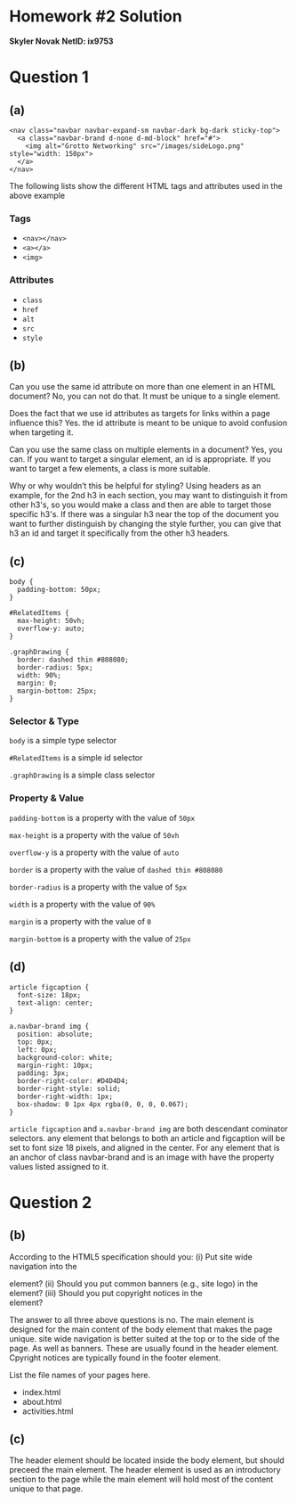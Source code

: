 # Homework #2 Solution
**Skyler Novak**
**NetID: ix9753**

# Question 1

## (a)

```
<nav class="navbar navbar-expand-sm navbar-dark bg-dark sticky-top">
  <a class="navbar-brand d-none d-md-block" href="#">
    <img alt="Grotto Networking" src="/images/sideLogo.png" style="width: 150px">
  </a>
</nav>
```

The following lists show the different HTML tags and attributes used in the above example

### Tags
+ `<nav></nav>`
+ `<a></a>`
+ `<img>`

### Attributes
+ `class`
+ `href`
+ `alt`
+ `src`
+ `style`

## (b)

Can you use the same id attribute on more than one element in an HTML document? 
No, you can not do that. It must be unique to a single element.

Does the fact that we use id attributes as targets for links within a page influence this? 
Yes. the id attribute is meant to be unique to avoid confusion when targeting it.

Can you use the same class on multiple elements in a document? 
Yes, you can. If you want to target a singular element, an id is appropriate. If you want to target a few elements, a class is more suitable. 

Why or why wouldn’t this be helpful for styling?
Using headers as an example, for the 2nd h3 in each section, you may want to distinguish it from other h3's, so you would make a class
and then are able to target those specific h3's. If there was a singular h3 near the top of the document you want to further distinguish
by changing the style further, you can give that h3 an id and target it specifically from the other h3 headers.

## (c)

```
body {
  padding-bottom: 50px;
}

#RelatedItems {
  max-height: 50vh;
  overflow-y: auto;
}

.graphDrawing {
  border: dashed thin #808080;
  border-radius: 5px;
  width: 90%;
  margin: 0;
  margin-bottom: 25px;
}
```

### Selector & Type

`body` is a simple type selector

`#RelatedItems` is a simple id selector

`.graphDrawing` is a simple class selector

### Property & Value

`padding-bottom` is a property with the value of `50px`

`max-height` is a property with the value of `50vh`

`overflow-y` is a property with the value of `auto`

`border` is a property with the value of `dashed thin #808080`

`border-radius` is a property with the value of `5px`

`width` is a property with the value of `90%`

`margin` is a property with the value of `0`

`margin-bottom` is a property with the value of `25px`

## (d)

```
article figcaption {
  font-size: 18px;
  text-align: center;
}

a.navbar-brand img {
  position: absolute;
  top: 0px;
  left: 0px;
  background-color: white;
  margin-right: 10px;
  padding: 3px;
  border-right-color: #D4D4D4;
  border-right-style: solid;
  border-right-width: 1px;
  box-shadow: 0 1px 4px rgba(0, 0, 0, 0.067);
}
```

`article figcaption` and `a.navbar-brand img` are both descendant cominator selectors. any element that belongs to both an article and figcaption
will be set to font size 18 pixels, and aligned in the center. For any element that is an anchor of class navbar-brand and is an image with have the 
property values listed assigned to it. 

# Question 2

## (b)

According to the HTML5 specification should you: 
(i) Put site wide navigation into the <main> element? 
(ii) Should you put common banners (e.g., site logo) in the <main> element? 
(iii) Should you put copyright notices in the <main> element?

The answer to all three above questions is no. The main element is designed for the main content of the body element that makes the page unique. 
site wide navigation is better suited at the top or to the side of the page. As well as banners. These are usually found in the header element. Cpyright notices are typically found in the footer element. 

List the file names of your pages here.
+ index.html
+ about.html
+ activities.html

## (c)

The header element should be located inside the body element, but should preceed the main element. The header element is used as an introductory section to the page while the main element will hold most of the content unique to that page. 